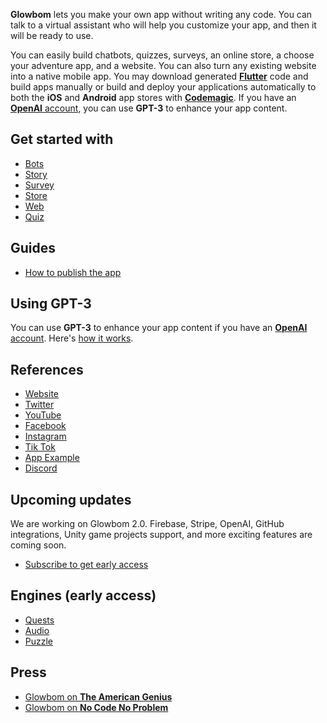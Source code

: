 **Glowbom** lets you make your own app without writing any code. You can talk to a virtual assistant who will help you customize your app, and then it will be ready to use.

You can easily build chatbots, quizzes, surveys, an online store, a choose your adventure app, and a website. You can also turn any existing website into a native mobile app. You may download generated [**Flutter**](https://flutter.dev/) code and build apps manually or build and deploy your applications automatically to both the **iOS** and **Android** app stores with [**Codemagic**](https://codemagic.io/). If you have an [**OpenAI** account](https://beta.openai.com/), you can use **GPT-3** to enhance your app content.

## Get started with

- [Bots](https://glowbom.github.io/Glowbom/Talk)
- [Story](https://glowbom.github.io/Glowbom/Story)
- [Survey](https://glowbom.com/survey/)
- [Store](https://glowbom.github.io/mobile-orders/)
- [Web](https://glowbom.github.io/Glowbom/Web)
- [Quiz](https://glowbom.com/quiz/)

## Guides

- [How to publish the app](https://glowbom.github.io/Glowbom/Publish)

## Using GPT-3

You can use **GPT-3** to enhance your app content if you have an [**OpenAI** account](https://beta.openai.com/). Here's [how it works](http://www.youtube.com/watch?v=ejz8TByCleg&t=5m56s).

## References

- [Website](https://glowbom.com/)
- [Twitter](https://twitter.com/GlowbomCorp)
- [YouTube](https://www.youtube.com/channel/UCrYQEQPhAHmn7N8W58nNwOw)
- [Facebook](https://www.facebook.com/glowbom)
- [Instagram](https://www.instagram.com/glowbom/)
- [Tik Tok](https://www.tiktok.com/@glowbomapps)
- [App Example](https://play.google.com/store/apps/details?id=com.globalsculptor.us.adsfree)
- [Discord](https://discord.gg/veZtekTCwq)

## Upcoming updates

We are working on Glowbom 2.0. Firebase, Stripe, OpenAI, GitHub integrations, Unity game projects support, and more exciting features are coming soon.

- [Subscribe to get early access](https://www.producthunt.com/upcoming/glowbom-2-0)


## Engines (early access)

- [Quests](https://github.com/Glowbom/quests)
- [Audio](https://github.com/Glowbom/audio)
- [Puzzle](https://github.com/Glowbom/puzzle)

## Press

- [Glowbom on **The American Genius**](https://theamericangenius.com/tech-news/glowbom-allows-you-to-create-a-website-using-your-voice/)
- [Glowbom on **No Code No Problem**](https://podcasts.apple.com/us/podcast/episode-51-glowbom-com-botsiva-ml-the-limits-of-no-code/id1484594161?i=1000501646630)
